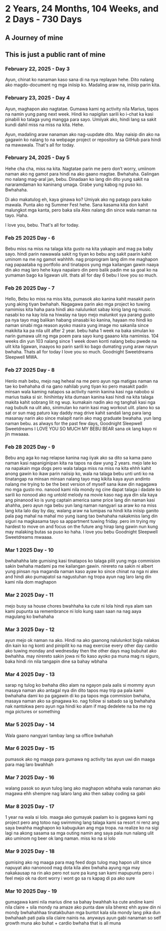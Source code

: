 # 2 Years, 24 Months, 104 Weeks, and 2 Days - 730 Days

## A Journey of mine

## This is just a public rant of mine



### February 22, 2025 - Day 3
Ayun, chinat ko nanaman kaso sana di na nya replayan hehe. Dito nalang ako magdo-document ng mga iniisip ko. Madaling araw na, iniisip parin kita.

### February 23, 2025 - Day 4
Ayun, maghapon ako nagtatae. Gumawa kami ng activity nila Marius, tapos na namin yung pang next week. Hindi ko napigilan sarili ko i-chat ka kasi pinabili ko talaga yung mangga para sayo. Umiiyak ako, hindi lang sa sakit kundi dahil miss na miss na kita. Hehe. 

Ayun, madaling araw nanaman ako nag-uupdate dito. May naisip din ako na gagawin ko nalang to na webpage project or repository sa GitHub para hindi na mawawala. That's all for today.

### February 24, 2025 - Day 5
Hehe cha cha, miss na kita. Nagtatae parin me pero don’t worry, umiinom naman ako ng gamot para hindi na ako gaano magtae. Bwhahaha. Galingan mo nalang mag-aral jan, bebu. Dinadaan ko lang din dito yung sakit na nararamdaman ko kaninang umaga. Grabe yung kabog ng puso ko. Bwhahaha.

Di ako makatulog eh, kaya ginawa ko? Umiyak ako ng patago para kako mawala. Punta ako ng Summer Fest hehe. Sana kasama kita don kahit malungkot mga kanta, pero baka sila Alex nalang din since wala naman na tayo. Haha. 

I love you, bebu. That's all for today.

### Feb 25 2025 Day - 6
Bebu miss na miss na talaga kita gusto na kita yakapin and mag pa baby sayo. hindi parin nawawala sakit ng tiyan ko bebu ang sakit paarin
kahit uminom na me ng gamot wahhhh. nag proprogram lang dim me maghapon nag papaataba ng portfolio and tinatapos yung mga kailangan gawin
naaya din ako mag laro hehe kaya napalaro din pero balik padin me sa goal ko na yumaman bago ka ligawan ulit. thats all for day 6 bebu I love you so much.

### Feb 26 2025 Day - 7
Hello, Bebu ko miss na miss kita, pumasok ako kanina kahit masakit parin yung aking tiyan bwhahah. Nagagawa parin ako mga project ko tuwing namimiss kita haha para hindi ako nalulunkot sabay kinig lang ng music. nasabi ko na kay lola na hiwalay na tayo mejo malunkot sya parang gusto    
pa nya tayo mag balikan habang sinasabi ko kanina, hayaan mo hindi ko naman sinabi mga reason ayoko masira yung image mo sakanila since makikita
ka pa nila ulit after 2 year. bebu haha 1 week na baka simulan ko narin gumawa ulit ng mga poem para sayo kung gaaano kita namimiss. 104 weeks din yun 103 nalang since 1 week down konti nalang bebu pwede na ulit kita ligawan, inaayos ko parin sarili ko bago dumating yung araw nayun bwhaha.
Thats all for today I love you so much. Goodnight Sweetdreams Sleepwell MWA.

### Feb 27 2025 Day - 8
Henlo mah bebu, mejo nag heheal na me pero ayun nga matigas naman na tae ko bwhahaha di na gano nahilab yung tiyan ko pero masakit padin minsan
wala kaming natapos sa activity namin kanina kasi nga nabobo si marius tsaka si sir. hinihintay kita dumaan kanina kasi hindi na kita talaga makita 
kahit sobrang liit ng wup. kumakain nadin ako ng tanghali kasi nga nag bubulk na ulit ako, sinimulan ko narin kasi mag workout ulit. plano ko sa sat or sun 
mag paturo kay daddy mag drive kahit sandali lang para lang  masanay narin ako since malapit narin ako mag graduate bwahaha. yun lang naman bebu.
as always for the past few days, Goodnight Sleepwell Sweetdreams I LOVE YOU SO MUCH MY BEBU BEAR sana ok lang kayo ni jin mwaaaa.

### Feb 28 2025 Day - 9
Bebu ang aga ko nag relapse kanina nag iiyak ako sa dito sa kama pano naman kasi napaniginipan kita na tapos na daw yung 2 years. mejo late ko na napakain mga dogs pero wala talaga miss na miss na kita ehhh
kahit anong gawin ko ikaw parin naiisip ko, wala na talaga bebu unti unti ko na tinatangap na minsan minsan nalang tayo mag kikita 
kaya ayun andinto nalang me trying to be the best version of myself sana ikaw din nagagawa mo mga gusto mo. nanood kami nila mondy ng cine 
dapat talaga i dadate ko sarili ko nonood ako ng untold melody na movie kaso nag aya din sila kaya ang pinanood ko is yung captain america same price
lang din naman kasi ahahha, pero ayun nga bebu yun lang naman nangyari sa araw ko na miss lang kita lalo day by day, walang araw na lumipas na hindi kita iniisip
ganito pala pag mahal na mahal mo yung isang tao bwhahaha nakakmiss lang din siguri na magkasama tayo sa appartment tuwing friday. pero im trying my hardest
to move on and focus on the future ang hirap lang gawin nun kung may malaking butas sa puso ko haha. I love you bebu Goodnight Sleepwell Sweetdreams mwaaaa.


### Mar 1 2025 Day - 10
bwhahahha late gumising kasi tinatapos ko talaga pilit yung mga commision sakin bwhaha
madami pa me kailangan gawin. nirereto na sakin ni albert yung pinsan nya maganda naman
kaso ayaw ko since chinat na nga ni alex and hindi ako pumapatol sa nagustuhan ng tropa
ayun nag laro lang din kami nila dom maghapon

### Mar 2 2025 Day - 11
mejo busy sa house chores bwahhaha ka cute ni lola hindi nya alam san kami pupunta sa remembrance ni lolo
kung saan saan na nag aaya magulang ko bwhahaha

### Mar 3 2025 Day - 12
ayun mejo ok naman na ako. Hindi na ako gaanong nalulunkot bigla nalakas din kain ko ng konti and pinipilit ko na mag exercise 
every other day cardio ako tuwing monday and wednesday then the other days mag bubuhat ako bwhahha. may nirereto sakin jowa ni flo 
kaso ayoko pa muna mag rs siguro, baka hindi rin nila tangapin dine sa bahay wbhaha

### Mar 4 2025 Day - 13
sarap ng tulog ko bwhaha diko alam na ngayon pala aalis si mommy ayun masaya naman ako antagal nya din dito 
tapos may trip pa pala kami bwhahaha dami ko pa gagawin di ko pa tapos mga commision bwhaha, masaya naman ako 
sa ginagawa ko. nag follow si sabado sa ig bwhahaha nak nantokwa pero ayun nga hindi ko alam if mag dedelete na ba me 
ng mga pictures or something

### Mar 5 2025 Day - 14
Wala gaano nangyari tambay lang sa office bwhahah


### Mar 6 2025 Day - 15
pumasok ako ng maaga para gumawa ng activity tas ayun uwi din maaga para mag laro bwahhah


### Mar 7 2025 Day - 16
walang pasok so ayun tulog lang ako maghapon wbhaha wala nanaman ako magawa ehh shempre nag lalaro lang ako then 
sabay coding sa gabi

### Mar 8 2025 Day - 17
1 year na wala si lolo. maaga ako gumayak paalam ko is gagawa kami ng project pero ang totoo nag swimming lang talaga kami sa resort ni renz
ang saya bwahha maghapon ko kabugukan ang mga tropa. na realize ko na sigi lagi na akong sasama sa mga outing namin 
ang saya pala nun nalang ulit ako uminom ng beer ok lang naman. miss ko na si lolo

### Mar 9 2025 Day - 18
gumising ako ng maaga para mag feed dogs tulog mag hapon ulit since napuyat ako nanonood mag dota kila alex bwhaha
ayung nga may nakakausap na rin ako pero not sure pa kung san kami mapupunta pero i feel mejo ok na 
dont worry i wont go sa rs kapag di pa ako sure

### Mar 10 2025 Day - 19
gumagawa kami nila marius dine sa bahay bwahhah ka cute andine kami nila claire + sila mondy na amaze ako punta daw sila bherez ehh ayaw din ni mondy bwhahahhaa
tinatakbuhan mga buntot kala sila mondy lang pika dun bwhahaah pati pala sila claire nainis na. anyways ayun gabi nanaman so self growth muna ako buhat + cardio bwhaha that is all muna 










